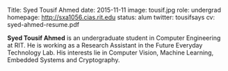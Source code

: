 Title: Syed Tousif Ahmed
date: 2015-11-11
image: tousif.jpg
role: undergrad
homepage: http://sxa1056.cias.rit.edu
status: alum
twitter: tousifsays
cv: syed-ahmed-resume.pdf

**Syed Tousif Ahmed** is an undergraduate student in Computer Engineering at RIT. He is working as a Research Assistant in the Future Everyday Technology Lab. His interests lie in Computer Vision, Machine Learning, Embedded Systems and Cryptography.
